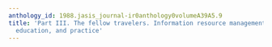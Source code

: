```yaml
---
anthology_id: 1988.jasis_journal-ir0anthology0volumeA39A5.9
title: 'Part III. The fellow travelers. Information resource management: Research,
  education, and practice'
---
```

